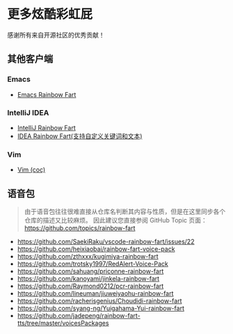 # 更多炫酷彩虹屁

感谢所有来自开源社区的优秀贡献！

## 其他客户端

### Emacs

* [Emacs Rainbow Fart](https://github.com/stardiviner/emacs-rainbow-fart)

### IntelliJ IDEA

* [IntelliJ Rainbow Fart](https://github.com/izhangzhihao/intellij-rainbow-fart)
* [IDEA Rainbow Fart(支持自定义关键词和文本)](https://github.com/jadepeng/idea-rainbow-fart)

### Vim

* [Vim (coc)](https://github.com/iamcco/coc-rainbow-fart)

## 语音包

> 由于语音包往往很难直接从仓库名判断其内容与性质，但是在这里同步各个仓库的描述又比较麻烦。
> 因此建议您直接参阅 GitHub Topic 页面：https://github.com/topics/rainbow-fart

* https://github.com/SaekiRaku/vscode-rainbow-fart/issues/22
* https://github.com/heixiaobai/rainbow-fart-voice-pack
* https://github.com/zthxxx/kugimiya-rainbow-fart
* https://github.com/trotsky1997/RedAlert-Voice-Pack
* https://github.com/sahuang/priconne-rainbow-fart
* https://github.com/kanoyami/jinkela-rainbow-fart
* https://github.com/Raymond0212/pcr-rainbow-fart
* https://github.com/lineuman/jiuweiyaohu-rainbow-fart
* https://github.com/racherisgenius/Choudidi-rainbow-fart
* https://github.com/syang-ng/Yuigahama-Yui-rainbow-fart
* https://github.com/jadepeng/rainbow-fart-tts/tree/master/voicesPackages
